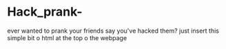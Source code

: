 Hack_prank-
===========

ever wanted to prank your friends say you've hacked them? just insert this simple bit o html at the top o the webpage
